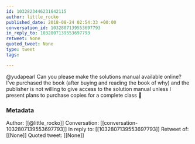 ```yaml
---
id: 1032823446231642115
author: little_rocko
published_date: 2018-08-24 02:54:33 +00:00
conversation_id: 1032807139553697793
in_reply_to: 1032807139553697793
retweet: None
quoted_tweet: None
type: tweet
tags:

---
```


@yudapearl Can you please make the solutions manual available online? I've purchased the book (after buying and reading the book of why) and the publisher is not willing to give access to the solution manual unless I present plans to purchase copies for a complete class 🤣

### Metadata

Author: [[@little_rocko]]
Conversation: [[conversation-1032807139553697793]]
In reply to: [[1032807139553697793]]
Retweet of: [[None]]
Quoted tweet: [[None]]
